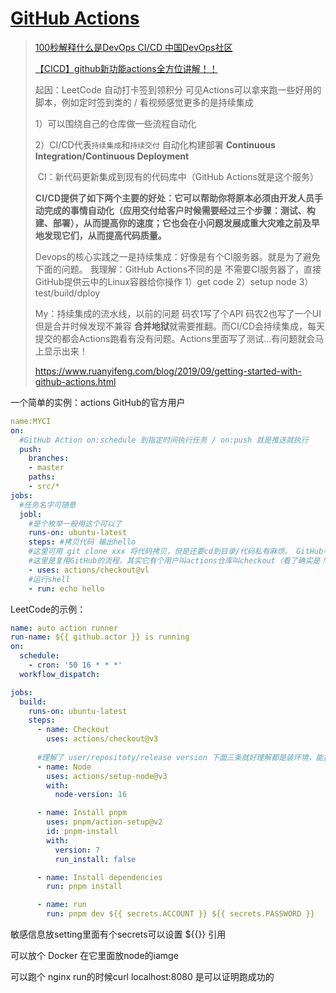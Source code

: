 # [GitHub Actions](https://docs.github.com/en/actions)

> [100秒解释什么是DevOps CI/CD 中国DevOps社区](https://www.bilibili.com/video/BV1C34y1t79H/?spm_id_from=333.788.recommend_more_video.1&vd_source=0f3bf62c50d57c4a7d85b89b4d2633e0)
>
> [【CICD】github新功能actions全方位讲解！！](https://www.bilibili.com/video/BV1RE411R7Uy/?spm_id_from=333.337.search-card.all.click&vd_source=0f3bf62c50d57c4a7d85b89b4d2633e0)
>
> 起因：LeetCode 自动打卡签到领积分        可见Actions可以拿来跑一些好用的脚本，例如定时签到类的 / 看视频感觉更多的是持续集成
>
> 1）可以围绕自己的仓库做一些流程自动化
>
> 2）CI/CD代表`持续集成`和`持续交付`  自动化构建部署    **Continuous Integration/Continuous Deployment**
>
> ​	CI：新代码更新集成到现有的代码库中（GitHub Actions就是这个服务）
>
> 
>
> **CI/CD提供了如下两个主要的好处：它可以帮助你将原本必须由开发人员手动完成的事情自动化（应用交付给客户时候需要经过三个步骤：测试、构建、部署），从而提高你的速度；它也会在小问题发展成重大灾难之前及早地发现它们，从而提高代码质量。**
>
> Devops的核心实践之一是持续集成：好像是有个CI服务器。就是为了避免下面的问题。   我理解：GitHub Actions不同的是	不需要CI服务器了，直接GitHub提供云中的Linux容器给你操作  1）get code 2）setup node 3）test/build/dploy
>
> My：持续集成的流水线，以前的问题 码农1写了个API 码农2也写了一个UI  但是合并时候发现不兼容  **合并地狱**就需要推翻。而CI/CD会持续集成，每天提交的都会Actions跑看有没有问题。Actions里面写了测试...有问题就会马上显示出来！    
>
>
> https://www.ruanyifeng.com/blog/2019/09/getting-started-with-github-actions.html

一个简单的实例：actions GitHub的官方用户

```yaml
name:MYCI
on:
  #GitHub Action on:schedule 到指定时间执行任务 / on:push 就是推送就执行
  push:
    branches:
    - master
    paths:
    - src/*
jobs:
  #任务名字可随意
  jobl:
    #是个枚举一般用这个可以了
    runs-on: ubuntu-latest
    steps: #拷贝代码 输出hello 
    #这里可用 git clone xxx 将代码拷贝，但是还要cd到目录/代码私有麻烦。 GitHub考虑到了用下面的省事
    #这里是复用GitHub的流程，其实它有个用户叫actions仓库叫checkout（看了确实是！）  封装了下载代码的流程
    - uses: actions/checkout@vl
    #运行shell
    - run: echo hello
```



LeetCode的示例：

```yaml
name: auto action runner
run-name: ${{ github.actor }} is running
on:
  schedule:
    - cron: '50 16 * * *'
  workflow_dispatch:

jobs:
  build:
    runs-on: ubuntu-latest
    steps:
      - name: Checkout
        uses: actions/checkout@v3
	
	  #理解了 user/repositoty/release version 下面三条就好理解都是装环境，能指定版本是因为ubuntu里全装了
      - name: Node
        uses: actions/setup-node@v3
        with:
          node-version: 16

      - name: Install pnpm
        uses: pnpm/action-setup@v2
        id: pnpm-install
        with:
          version: 7
          run_install: false

      - name: Install dependencies
        run: pnpm install

      - name: run
        run: pnpm dev ${{ secrets.ACCOUNT }} ${{ secrets.PASSWORD }}
```





敏感信息放setting里面有个secrets可以设置 ${{}} 引用

可以放个 Docker 在它里面放node的iamge

可以跑个 nginx run的时候curl localhost:8080 是可以证明跑成功的